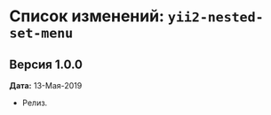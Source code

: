 Список изменений: `yii2-nested-set-menu`
===============================

## Версия 1.0.0

**Дата:** 13-Мая-2019

- Релиз.